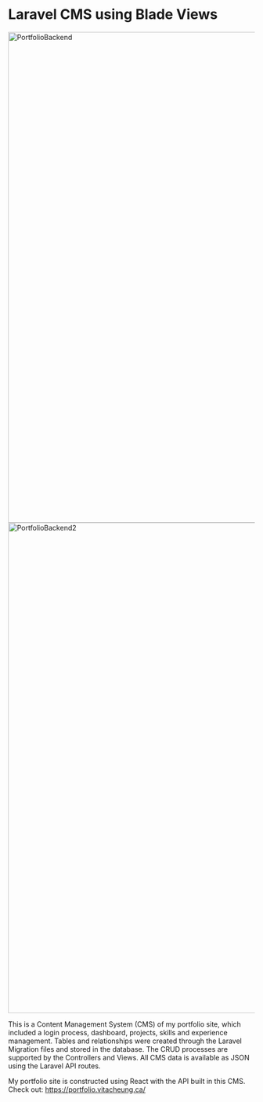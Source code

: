 # Laravel CMS using Blade Views
<img width="1000" alt="PortfolioBackend" src="https://user-images.githubusercontent.com/113631428/236254464-4a4234a0-e3bc-4d74-8a36-0e7df38290aa.png">
<img width="1000" alt="PortfolioBackend2" src="https://user-images.githubusercontent.com/113631428/236254482-9f937e96-9555-4256-929a-0d9edc536650.png">

This is a Content Management System (CMS) of my portfolio site, which included a login process, dashboard, projects, skills and experience management. Tables and relationships were created through the Laravel Migration files and stored in the database. The CRUD processes are supported by the Controllers and Views. All CMS data is available as JSON using the Laravel API routes. 

My portfolio site is constructed using React with the API built in this CMS.
Check out: https://portfolio.vitacheung.ca/
